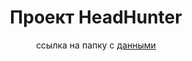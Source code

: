 <div align="center">

# Проект HeadHunter
ссылка на папку с <a href='https://drive.google.com/drive/folders/1Ys2nR0weS9GP_bKULINgSXPzznlYOPz3?usp=share_link'>данными</a>

</div>


